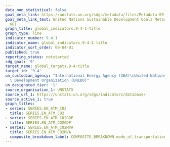 ```yaml
---
data_non_statistical: false
goal_meta_link: https://unstats.un.org/sdgs/metadata/files/Metadata-09-04-01.pdf
goal_meta_link_text: United Nations Sustainable Development Goals Metadata (PDF 516
  KB)
graph_title: global_indicators.9-4-1-title
graph_type: line
indicator_number: 9.4.1
indicator_name: global_indicators.9-4-1-title
indicator_sort_order: 09-04-01
published: true
reporting_status: notstarted
sdg_goal: '9'
target_name: global_targets.9-4-title
target_id: '9.4'
un_custodian_agency: "International Energy Agency (IEA)\nUnited Nations Industrial\
  \ Development Organization (UNIDO)"
un_designated_tier: '1'
source_organisation_1: UNSTATS
source_url_1: https://unstats.un.org/sdgs/indicators/database/
source_active_1: true
graph_titles:
- series: SERIES.EN_ATM_CO2
  title: SERIES.EN_ATM_CO2
- series: SERIES.EN_ATM_CO2GDP
  title: SERIES.EN_ATM_CO2GDP
- series: SERIES.EN_ATM_CO2MVA
  title: SERIES.EN_ATM_CO2MVA
  composite_breakdown_label: COMPOSITE_BREAKDOWN.mode_of_transportation
---
```

